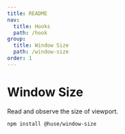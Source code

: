 ```yaml
---
title: README
nav:
  title: Hooks
  path: /hook
group:
  title: Window Size
  path: /window-size
order: 1
---
```


# Window Size

Read and observe the size of viewport.

```shell
npm install @huse/window-size
```